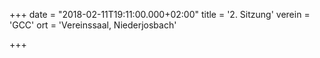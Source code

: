 +++
date = "2018-02-11T19:11:00.000+02:00"
title = '2. Sitzung'
verein = 'GCC'
ort = 'Vereinssaal, Niederjosbach'

+++

      